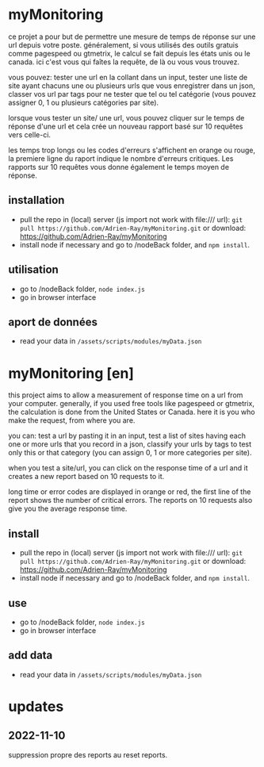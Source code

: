 # myMonitoring

ce projet a pour but de permettre une mesure de temps de réponse sur une url depuis votre poste. généralement, si vous utilisés des outils gratuis comme pagespeed ou gtmetrix, le calcul se fait depuis les états unis ou le canada. ici c'est vous qui faîtes la requête, de là ou vous vous trouvez.

vous pouvez: tester une url en la collant dans un input, tester une liste de site ayant chacuns une ou plusieurs urls que vous enregistrer dans un json, classer vos url par tags pour ne tester que tel ou tel catégorie (vous pouvez assigner 0, 1 ou plusieurs catégories par site).

lorsque vous tester un site/ une url, vous pouvez cliquer sur le temps de réponse d'une url et cela crée un nouveau rapport basé sur 10 requêtes vers celle-ci.

les temps trop longs ou les codes d'erreurs s'affichent en orange ou rouge, la premiere ligne du raport indique le nombre d'erreurs critiques. Les rapports sur 10 requêtes vous donne également le temps moyen de réponse.

## installation

 - pull the repo in (local) server (js import not work with file:/// url): `git pull https://github.com/Adrien-Ray/myMonitoring.git` or download: https://github.com/Adrien-Ray/myMonitoring
 - install node if necessary and go to /nodeBack folder, and `npm install`.

## utilisation

 - go to /nodeBack folder, `node index.js`
 - go in browser interface

## aport de données

 - read your data in `/assets/scripts/modules/myData.json`

# myMonitoring [en]

this project aims to allow a measurement of response time on a url from your computer. generally, if you used free tools like pagespeed or gtmetrix, the calculation is done from the United States or Canada. here it is you who make the request, from where you are.

you can: test a url by pasting it in an input, test a list of sites having each one or more urls that you record in a json, classify your urls by tags to test only this or that category (you can assign 0, 1 or more categories per site).

when you test a site/url, you can click on the response time of a url and it creates a new report based on 10 requests to it.

long time or error codes are displayed in orange or red, the first line of the report shows the number of critical errors. The reports on 10 requests also give you the average response time.

## install

 - pull the repo in (local) server (js import not work with file:/// url): `git pull https://github.com/Adrien-Ray/myMonitoring.git` or download: https://github.com/Adrien-Ray/myMonitoring
 - install node if necessary and go to /nodeBack folder, and `npm install`.

## use

 - go to /nodeBack folder, `node index.js`
 - go in browser interface

## add data

 - read your data in `/assets/scripts/modules/myData.json`

# updates

## 2022-11-10

suppression propre des reports au reset reports.